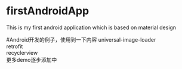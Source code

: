# firstAndroidApp
This is my first android application which is based on material design

#Android开发的例子，使用到一下内容
universal-image-loader<br>
retrofit<br>
recyclerview<br>
更多demo逐步添加中
